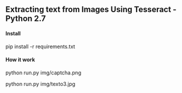 ## Extracting text from Images Using Tesseract - Python 2.7


#### Install
pip install -r requirements.txt

#### How it work
python run.py img/captcha.png

python run.py img/texto3.jpg
